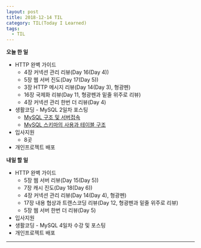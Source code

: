 ```yaml
---
layout: post
title: 2018-12-14 TIL
category: TIL(Today I Learned)
tags:
  - TIL
---
```




**오늘 한 일**

- HTTP 완벽 가이드
  - 4장 커넥션 관리 리뷰(Day 16(Day 4))
  - 5장 웹 서버 진도(Day 17(Day 5))
  - 3장 HTTP 메시지 리뷰(Day 14(Day 3), 형광펜)
  - 16장 국제화 리뷰(Day 11, 형광펜과 밑줄 위주로 리뷰)
  - 4장 커넥션 관리 한번 더 리뷰(Day 4)
- 생활코딩 - MySQL 2일차 포스팅
  - [MySQL 구조 및 서버접속](https://kwonsoonwoo.github.io/sql/2018/12/13/MySQL-%EA%B5%AC%EC%A1%B0-%EB%B0%8F-%EC%84%9C%EB%B2%84%EC%A0%91%EC%86%8D.html)
  - [MySQL 스키마의 사용과 테이블 구조](https://kwonsoonwoo.github.io/sql/2018/12/13/MySQL-%EC%8A%A4%ED%82%A4%EB%A7%88%EC%9D%98-%EC%82%AC%EC%9A%A9%EA%B3%BC-%ED%85%8C%EC%9D%B4%EB%B8%94-%EA%B5%AC%EC%A1%B0.html)
- 입사지원
  - 8곳
- 개인프로젝트 배포



**내일 할 일**

- HTTP 완벽 가이드
  - 5장 웹 서버 리뷰(Day 15(Day 5))
  - 7장 캐시 진도(Day 18(Day 6))
  - 4장 커넥션 관리 리뷰(Day 14(Day 4), 형광펜)
  - 17장 내용 협상과 트랜스코딩 리뷰(Day 12, 형광펜과 밑줄 위주로 리뷰)
  - 5장 웹 서버 한번 더 리뷰(Day 5)
- 입사지원
- 생활코딩 - MySQL 4일차 수강 및 포스팅
- 개인프로젝트 배포

---



